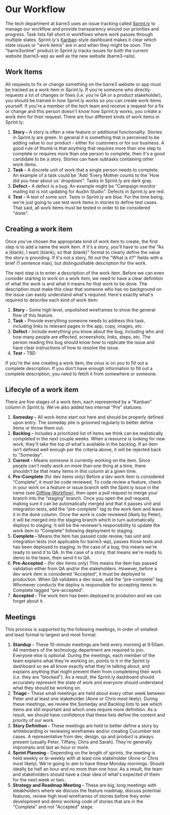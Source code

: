 # Our Workflow

The tech department at barre3 uses an issue tracking called [Sprint.ly](http://sprint.ly/) to manage our workflow and provide transparency around our priorities and progress. Task lists fall short in workflows where work passes through multiple states. Sprint.ly's [Kanban](http://en.wikipedia.org/wiki/Kanban)-style dashboard makes it clear which state issues or "work items" are in and when they might be soon. The "barre3online" product in Sprint.ly tracks issues for both the current website (barre3-wp) as well as the new website (barre3-rails). 

## Work Items

All requests to fix or change something on the barre3 website or app must be tracked as a work item in Sprint.ly. If you're someone who directly requests a lot of changes or fixes (i.e. you're QA or a product stakeholder), you should be trained in how Sprint.ly works so you can create work items yourself. If you're a member of the tech team and receive a request for a fix or change and this person doesn't know how Sprint.ly works, you create a work item for their request. There are four different kinds of work items in Sprint.ly: 

1. **Story -** A story is often a new feature or additional functionality. Stories in Sprint.ly are green. In general it is something that is perceived to be adding value to our product - either for customers or for our business. A good rule of thumb is that anything that requires more than one step to complete or requires more than one person to complete, then it's a good candidate to be a story. Stories can have subtasks containing other work items. 
2. **Task -** A discrete unit of work that a single person needs to complete. An example of a task could be "Add 'Every Mother counts to the 'How did you hear about us' dropdown". Tasks in Sprint.ly are dark gray. 
3. **Defect -** A defect is a bug. An example might be "Campaign monitor mailing list is not updating for Austin Studio". Defects in Sprint.ly are red.
4. **Test -** A test of some sort. Tests in Sprint.ly are blue. For the time being, we're just going to use test work items in stories to define test cases. That said, all work items must be tested in order to be considered "done". 

## Creating a work item

Once you've chosen the appropriate kind of work item to create, the first step is to add a name the work item. If it's a story, you'll have to use the "As a (blank), I want (blank), so that (blank)" format to clearly define the value the story is providing. If it's not a story, fill out the "What is it?" fields with a brief (1 sentence max), but distinguishable description for the work. 

The next step is to enter a description of the work item. Before we can even consider starting to work on a work item, we need to have a clear definition of what the work is and what it means for that work to be done. The description must make this clear that someone who has no background on the issue can easily understand what's required. Here's exactly what's required to describe each kind of work item: 

1. **Story -** Some high level, unpolished wireframes to show the general flow of this feature. 
2. **Task -** Provide everything someone needs to address this task, including links to relevant pages in the app, copy, images, etc. 
3. **Defect -** Include everything you know about the bug, including who and how many people are effected, screenshots, links, steps, etc. The person reading this bug should know how to replicate the issue and have clear instructions of how to resolve the issue. 
4. **Test -** TBD

If you're the one creating a work item, the onus is on you to fill out a complete description. If you don't have enough information to fill out a complete description, you need to fetch it from somewhere or someone. 

## Lifecyle of a work item

There are five stages of a work item, each represented by a "Kanban" column in Sprint.ly. We've also added two internal "Pre" statuses:

1. **Someday -** All work items start out here and should be properly defined upon entry. The someday pile is groomed regularly to better define items or throw them out. 
2. **Backlog -** Includes a prioritized list of items we think can be realistically completed in the next couple weeks. When a resource is looking for new work, they'll take the top of what's available in the backlog. If an item isn't defined well enough per the criteria above, it will be rejected back to "Someday". 
3. **Current -** Means someone is currently working on the item. Since people can't really work on more than one thing at a time, there shouldn't be that many items in this column at a given time. 
4. **Pre-Complete** (for dev items only) Before a dev work item is considered “Complete”, it must be code reviewed. To code review a feature, check in your work on a feature or issue branch with the Spint.ly issue in the name (see [Gitflow Workflow](https://github.com/barre3/barre3-rails/wiki/Code-Standards#gitflow-workflow)), then open a pull request to merge your branch into the “staging” branch. Once you open the pull request, making sure it can be automatically merged and that it passes unit and integration tests, add the “pre-complete” tag to the work item and leave it in the done column. Once the work is code reviewed (likely by Peter), it will be merged into the staging branch which in turn automatically deploys to staging. It will be the reviewer’s responsibility to update the work item to “Complete” following deployment to staging. 
5. **Complete -** Means the item has passed code review, has unit and integration tests (not applicable for barre3-wp), passes those tests and has been deployed to staging. In the case of a bug, this means we're ready to send it to QA. In the case of a story, that means we're ready to demo to the team, then send it to QA. 
6. **Pre-Accepted** - (for dev items only) This means the item has passed validation either from QA and/or the stakeholders. However, before a dev work item is considered “Accepted”, it must be deployed to production. When QA validates a dev issue, add the “pre-complete” tag. Whomever conducts the deploy is responsible for accepting items in Complete tagged "pre-accepted". 
7. **Accepted -** The work item has been deployed to prodution and we can forget about it. 


## Meetings

This process is supported by the following meetings, in order of smallest and least formal to largest and most formal: 

1. **Standup -** These 10-minute meetings are held every morning at 9:50am. All members of the technology department are required to join. Everyone else is optional. During the meetings, each member of the team explains what they're working on, points to it in the Sprint.ly dashboard so we all know exactly what they're talking about, and explains anything that might prevent them from completeing their work (i.e. they are "blocked"). As a result, the Sprint.ly dashboard should accurately represent the state of work and everyone should understand what they should be working on. 
2. **Triage -** These small meetings are held about every other week between Peter and at least one stakeholder (Anne or Chris most likely). During these meetings, we review the Someday and Backlog lists to see which items are still important and which ones require more definition. As a result, we should have confidence that these lists define the content and priority of our work. 
3. **Story Definition -** These meetings are held to better define a story by whiteboarding or reviewing wireframes and/or creating Cucumber test cases. A representative from dev, design, qa and product is always present (usually Peter, Tiffany, Chris and Sarah). They're generally impromptu and last an hour or more. 
4. **Sprint Planning -** Depending on the length of sprints, the meeting is held weekly or bi-weekly with at least one stakeholder (Anne or Chris most likely). We're going to aim to have these Monday mornings. Should ideally be half an hour and no more than one hour. As a result, the team and stakeholders should have a clear idea of what's expected of them for the next week or two. 
4. **Strategy and Roadmap Meeting -** These are big, long meetings with steakholders where we discuss the feature roadmap, discuss potential features, review high level wireframes of stories before they enter development and demo working code of stories that are in the "Complete" and not "Accepted" stage. 

